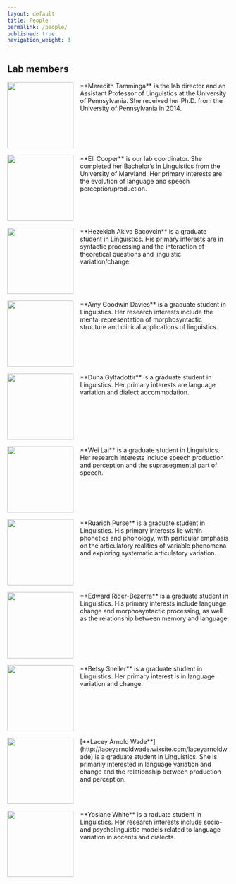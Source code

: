 ```yaml
---
layout: default
title: People
permalink: /people/
published: true
navigation_weight: 3
---
```


## Lab members

<img src="http://tammingalab.github.io/images/meredith.jpg" style="width: 150px; float: left; margin: 0px 15px 15px 0px;" />
**Meredith Tamminga** is the lab director and an Assistant Professor of Linguistics at the University of Pennsylvania. She received her Ph.D. from the University of Pennsylvania in 2014.

<br style="clear:both" />


<img src="http://tammingalab.github.io/images/eli.jpg" style="width: 150px; float: left; margin: 0px 15px 15px 0px;" />
**Eli Cooper** is our lab coordinator. She completed her Bachelor’s in Linguistics from the University of Maryland. Her primary interests are the evolution of language and speech perception/production. 

<br style="clear:both" />


<img src="http://tammingalab.github.io/images/akiva.jpg" style="width: 150px; float: left; margin: 0px 15px 15px 0px;" />
**Hezekiah Akiva Bacovcin** is a graduate student in Linguistics. His primary interests are in syntactic processing and the interaction of theoretical questions and linguistic variation/change.

<br style="clear:both" />


<img src="http://tammingalab.github.io/images/amy.jpg" style="width: 150px; float: left; margin: 0px 15px 15px 0px;" />
**Amy Goodwin Davies** is a graduate student in Linguistics. Her research interests include the mental representation of morphosyntactic structure and clinical applications of linguistics.

<br style="clear:both" />


<img src="http://tammingalab.github.io/images/duna.jpg" style="width: 150px; float: left; margin: 0px 15px 15px 0px;" />
**Duna Gylfadottir**  is a graduate student in Linguistics. Her primary interests are language variation and dialect accommodation.

<br style="clear:both" />


<img src="http://tammingalab.github.io/images/wei.jpg" style="width: 150px; float: left; margin: 0px 15px 15px 0px;" />
**Wei Lai**  is a graduate student in  Linguistics. Her research interests include speech production and perception and the suprasegmental part of speech.

<br style="clear:both" />

<img src="http://tammingalab.github.io/images/ruaridh.jpg" style="width: 150px; float: left; margin: 0px 15px 15px 0px;" />
**Ruaridh Purse** is a graduate student in Linguistics. His primary interests lie within phonetics and phonology, with particular emphasis on the articulatory realities of variable phenomena and exploring systematic articulatory variation.

<br style="clear:both" />

<img src="http://tammingalab.github.io/images/tad.png" style="width: 150px; float: left; margin: 0px 15px 15px 0px;" />
**Edward Rider-Bezerra**  is a  graduate student in Linguistics. His primary interests include language change and morphosyntactic processing, as well as the relationship between memory and language.

<br style="clear:both" />


<img src="http://tammingalab.github.io/images/betsy.jpg" style="width: 150px; float: left; margin: 0px 15px 15px 0px;" />
**Betsy Sneller**  is a  graduate student in Linguistics. Her primary interest is in language variation and change.

<br style="clear:both" />


<img src="http://tammingalab.github.io/images/lacey.jpg" style="width: 150px; float: left; margin: 0px 15px 15px 0px;" />
[**Lacey Arnold Wade**](http://laceyarnoldwade.wixsite.com/laceyarnoldwade) is a  graduate student in Linguistics. She is primarily interested in language variation and change and the relationship between production and perception.

<br style="clear:both" />

<img src="http://tammingalab.github.io/images/yosiane.jpg" style="width: 150px; float: left; margin: 0px 15px 15px 0px;" />
**Yosiane White**  is a raduate student in Linguistics. Her research interests include socio- and psycholinguistic models related to language variation in accents and dialects.

<br style="clear:both" />